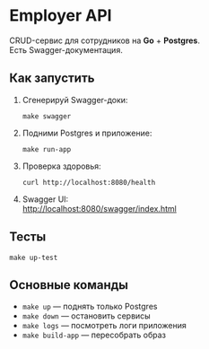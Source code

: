 # Employer API

CRUD-сервис для сотрудников на **Go** + **Postgres**.  
Есть Swagger-документация.

## Как запустить

1. Сгенерируй Swagger-доки:
   ```
   make swagger
   ```

2. Подними Postgres и приложение:
   ```
   make run-app
   ```

3. Проверка здоровья:
   ```
   curl http://localhost:8080/health
   ```

4. Swagger UI:  
   [http://localhost:8080/swagger/index.html](http://localhost:8080/swagger/index.html)

## Тесты
```
make up-test
```

## Основные команды
- `make up` — поднять только Postgres  
- `make down` — остановить сервисы  
- `make logs` — посмотреть логи приложения  
- `make build-app` — пересобрать образ  
